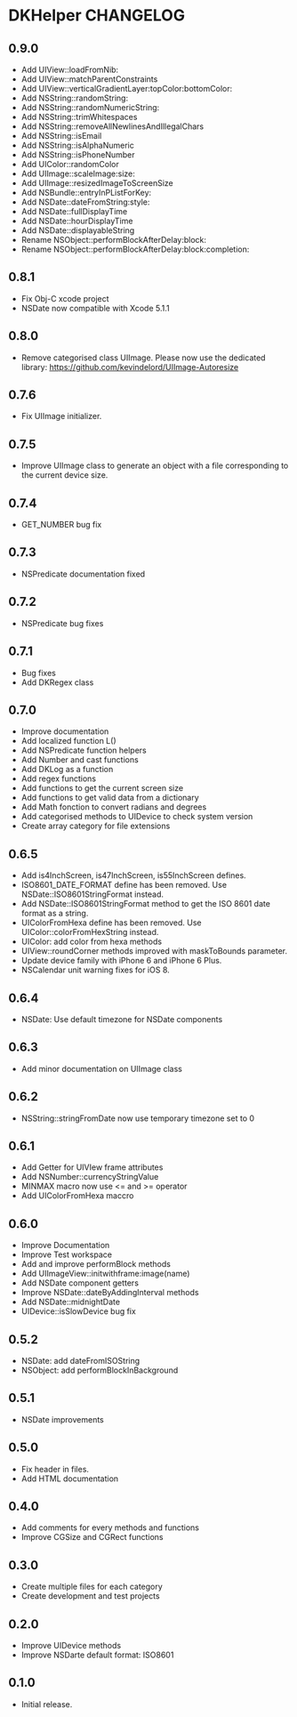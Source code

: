 # DKHelper CHANGELOG

## 0.9.0

- Add UIView::loadFromNib:
- Add UIView::matchParentConstraints
- Add UIView::verticalGradientLayer:topColor:bottomColor:
- Add NSString::randomString:
- Add NSString::randomNumericString:
- Add NSString::trimWhitespaces
- Add NSString::removeAllNewlinesAndIllegalChars
- Add NSString::isEmail
- Add NSString::isAlphaNumeric
- Add NSString::isPhoneNumber
- Add UIColor::randomColor
- Add UIImage::scaleImage:size:
- Add UIImage::resizedImageToScreenSize
- Add NSBundle::entryInPListForKey:
- Add NSDate::dateFromString:style:
- Add NSDate::fullDisplayTime
- Add NSDate::hourDisplayTime
- Add NSDate::displayableString
- Rename NSObject::performBlockAfterDelay:block:
- Rename NSObject::performBlockAfterDelay:block:completion:

## 0.8.1

- Fix Obj-C xcode project
- NSDate now compatible with Xcode 5.1.1

## 0.8.0

- Remove categorised class UIImage. Please now use the dedicated library: https://github.com/kevindelord/UIImage-Autoresize

## 0.7.6

- Fix UIImage initializer.

## 0.7.5

- Improve UIImage class to generate an object with a file corresponding to the current device size.

## 0.7.4

- GET_NUMBER bug fix

## 0.7.3

- NSPredicate documentation fixed

## 0.7.2

- NSPredicate bug fixes

## 0.7.1

- Bug fixes
- Add DKRegex class

## 0.7.0

- Improve documentation
- Add localized function L()
- Add NSPredicate function helpers
- Add Number and cast functions
- Add DKLog as a function
- Add regex functions
- Add functions to get the current screen size
- Add functions to get valid data from a dictionary
- Add Math fonction to convert radians and degrees
- Add categorised methods to UIDevice to check system version
- Create array category for file extensions

## 0.6.5

- Add is4InchScreen, is47InchScreen, is55InchScreen defines.
- ISO8601_DATE_FORMAT define has been removed. Use NSDate::ISO8601StringFormat instead.
- Add NSDate::ISO8601StringFormat method to get the ISO 8601 date format as a string.
- UIColorFromHexa define has been removed. Use UIColor::colorFromHexString instead.
- UIColor: add color from hexa methods
- UIView::roundCorner methods improved with maskToBounds parameter.
- Update device family with iPhone 6 and iPhone 6 Plus.
- NSCalendar unit warning fixes for iOS 8.

## 0.6.4

- NSDate: Use default timezone for NSDate components

## 0.6.3

- Add minor documentation on UIImage class

## 0.6.2

- NSString::stringFromDate now use temporary timezone set to 0

## 0.6.1

- Add Getter for UIVIew frame attributes
- Add NSNumber::currencyStringValue
- MINMAX macro now use <= and >= operator
- Add UIColorFromHexa maccro

## 0.6.0

- Improve Documentation
- Improve Test workspace
- Add and improve performBlock methods
- Add UIImageView::initwithframe:image(name)
- Add NSDate component getters
- Improve NSDate::dateByAddingInterval methods
- Add NSDate::midnightDate
- UIDevice::isSlowDevice bug fix

## 0.5.2

- NSDate: add dateFromISOString
- NSObject: add performBlockInBackground

## 0.5.1

- NSDate improvements

## 0.5.0

- Fix header in files.
- Add HTML documentation

## 0.4.0

- Add comments for every methods and functions
- Improve CGSize and CGRect functions

## 0.3.0

- Create multiple files for each category
- Create development and test projects

## 0.2.0

- Improve UIDevice methods
- Improve NSDarte default format: ISO8601 

## 0.1.0

- Initial release.
